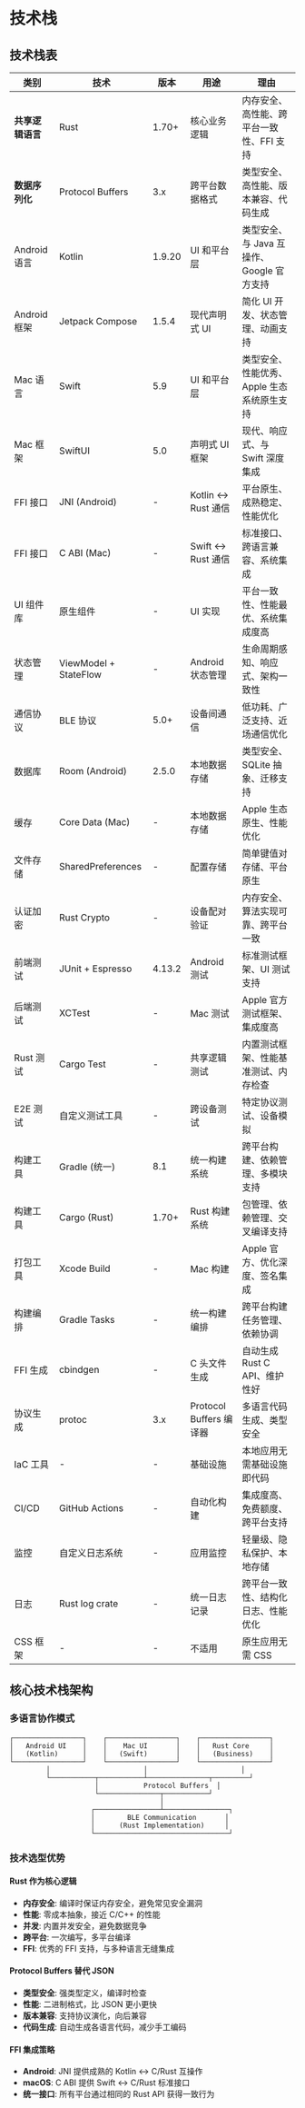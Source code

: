 # 技术栈

## 技术栈表

| 类别 | 技术 | 版本 | 用途 | 理由 |
|------|------|------|------|------|
| **共享逻辑语言** | Rust | 1.70+ | 核心业务逻辑 | 内存安全、高性能、跨平台一致性、FFI 支持 |
| **数据序列化** | Protocol Buffers | 3.x | 跨平台数据格式 | 类型安全、高性能、版本兼容、代码生成 |
| Android 语言 | Kotlin | 1.9.20 | UI 和平台层 | 类型安全、与 Java 互操作、Google 官方支持 |
| Android 框架 | Jetpack Compose | 1.5.4 | 现代声明式 UI | 简化 UI 开发、状态管理、动画支持 |
| Mac 语言 | Swift | 5.9 | UI 和平台层 | 类型安全、性能优秀、Apple 生态系统原生支持 |
| Mac 框架 | SwiftUI | 5.0 | 声明式 UI 框架 | 现代、响应式、与 Swift 深度集成 |
| FFI 接口 | JNI (Android) | - | Kotlin ↔ Rust 通信 | 平台原生、成熟稳定、性能优化 |
| FFI 接口 | C ABI (Mac) | - | Swift ↔ Rust 通信 | 标准接口、跨语言兼容、系统集成 |
| UI 组件库 | 原生组件 | - | UI 实现 | 平台一致性、性能最优、系统集成度高 |
| 状态管理 | ViewModel + StateFlow | - | Android 状态管理 | 生命周期感知、响应式、架构一致性 |
| 通信协议 | BLE 协议 | 5.0+ | 设备间通信 | 低功耗、广泛支持、近场通信优化 |
| 数据库 | Room (Android) | 2.5.0 | 本地数据存储 | 类型安全、SQLite 抽象、迁移支持 |
| 缓存 | Core Data (Mac) | - | 本地数据存储 | Apple 生态原生、性能优化 |
| 文件存储 | SharedPreferences | - | 配置存储 | 简单键值对存储、平台原生 |
| 认证加密 | Rust Crypto | - | 设备配对验证 | 内存安全、算法实现可靠、跨平台一致 |
| 前端测试 | JUnit + Espresso | 4.13.2 | Android 测试 | 标准测试框架、UI 测试支持 |
| 后端测试 | XCTest | - | Mac 测试 | Apple 官方测试框架、集成度高 |
| Rust 测试 | Cargo Test | - | 共享逻辑测试 | 内置测试框架、性能基准测试、内存检查 |
| E2E 测试 | 自定义测试工具 | - | 跨设备测试 | 特定协议测试、设备模拟 |
| 构建工具 | Gradle (统一) | 8.1 | 统一构建系统 | 跨平台构建、依赖管理、多模块支持 |
| 构建工具 | Cargo (Rust) | 1.70+ | Rust 构建系统 | 包管理、依赖管理、交叉编译支持 |
| 打包工具 | Xcode Build | - | Mac 构建 | Apple 官方、优化深度、签名集成 |
| 构建编排 | Gradle Tasks | - | 统一构建编排 | 跨平台构建任务管理、依赖协调 |
| FFI 生成 | cbindgen | - | C 头文件生成 | 自动生成 Rust C API、维护性好 |
| 协议生成 | protoc | 3.x | Protocol Buffers 编译器 | 多语言代码生成、类型安全 |
| IaC 工具 | - | - | 基础设施 | 本地应用无需基础设施即代码 |
| CI/CD | GitHub Actions | - | 自动化构建 | 集成度高、免费额度、跨平台支持 |
| 监控 | 自定义日志系统 | - | 应用监控 | 轻量级、隐私保护、本地存储 |
| 日志 | Rust log crate | - | 统一日志记录 | 跨平台一致性、结构化日志、性能优化 |
| CSS 框架 | - | - | 不适用 | 原生应用无需 CSS |

## 核心技术栈架构

### 多语言协作模式

```
┌─────────────────┐    ┌─────────────────┐    ┌─────────────────┐
│   Android UI    │    │    Mac UI       │    │   Rust Core     │
│   (Kotlin)      │    │   (Swift)       │    │   (Business)    │
└─────────────────┘    └─────────────────┘    └─────────────────┘
         │                       │                       │
         └───────────┬───────────┴───────────────┬─────────┘
                     │           Protocol Buffers  │
                     └───────────────┬───────────┘
                                     │
                    ┌────────────────┴────────────────┐
                    │        BLE Communication       │
                    │      (Rust Implementation)     │
                    └─────────────────────────────────┘
```

### 技术选型优势

#### Rust 作为核心逻辑
- **内存安全**: 编译时保证内存安全，避免常见安全漏洞
- **性能**: 零成本抽象，接近 C/C++ 的性能
- **并发**: 内置并发安全，避免数据竞争
- **跨平台**: 一次编写，多平台编译
- **FFI**: 优秀的 FFI 支持，与多种语言无缝集成

#### Protocol Buffers 替代 JSON
- **类型安全**: 强类型定义，编译时检查
- **性能**: 二进制格式，比 JSON 更小更快
- **版本兼容**: 支持协议演化，向后兼容
- **代码生成**: 自动生成各语言代码，减少手工编码

#### FFI 集成策略
- **Android**: JNI 提供成熟的 Kotlin ↔ C/Rust 互操作
- **macOS**: C ABI 提供 Swift ↔ C/Rust 标准接口
- **统一接口**: 所有平台通过相同的 Rust API 获得一致行为

